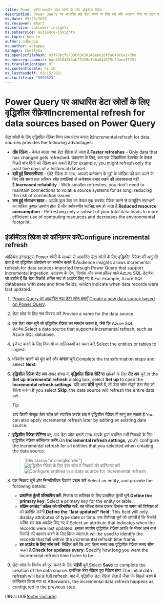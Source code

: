 ```yaml
---
title: Power क्वेरी-आधारित डेटा स्रोतों के लिए वृद्धिशील रिफ़्रेश
description: Power Query पर आधारित बड़े डेटा स्रोतों के लिए नए और अद्यतन किए गए डेटा को रीफ़्रेश करें.
ms.date: 09/28/2020
ms.reviewer: mhart
ms.service: customer-insights
ms.subservice: audience-insights
ms.topic: how-to
author: adkuppa
ms.author: adkuppa
manager: shellyha
ms.openlocfilehash: 03f76bcfc7336d8430146e8a26ffa649c6a17db0
ms.sourcegitcommit: bae40184312ab27b95c140a044875c2daea37951
ms.translationtype: HT
ms.contentlocale: hi-IN
ms.lasthandoff: 03/15/2021
ms.locfileid: "5596823"
---
```

# <a name="incremental-refresh-for-data-sources-based-on-power-query"></a><span data-ttu-id="6454d-103">Power Query पर आधारित डेटा स्रोतों के लिए वृद्धिशील रीफ़्रेश</span><span class="sxs-lookup"><span data-stu-id="6454d-103">Incremental refresh for data sources based on Power Query</span></span>

<span data-ttu-id="6454d-104">डेटा स्रोतों के लिए वृद्धिशील रीफ़्रेश निम्न लाभ प्रदान करता है:</span><span class="sxs-lookup"><span data-stu-id="6454d-104">Incremental refresh for data sources provides the following advantages:</span></span>

- <span data-ttu-id="6454d-105">**तीव्र रिफ़्रेश** - केवल बदला गया डेटा रीफ़्रेश हो जाता है.</span><span class="sxs-lookup"><span data-stu-id="6454d-105">**Faster refreshes** - Only data that has changed gets refreshed.</span></span> <span data-ttu-id="6454d-106">उदाहरण के लिए, आप एक ऐतिहासिक डेटासेट के केवल पिछले पांच दिनों को रीफ़्रेश कर सकते हैं.</span><span class="sxs-lookup"><span data-stu-id="6454d-106">For example, you might refresh only the past five days of a historical dataset.</span></span>
- <span data-ttu-id="6454d-107">**बढ़ी हुई विश्वसनीयता** - छोटे रीफ़्रेश के साथ, आपको कनेक्शन के मुद्दों के जोखिम को कम करने के लिए लंबे समय तक अस्थिर स्रोत प्रणालियों से कनेक्शन बनाए रखने की आवश्यकता नहीं है.</span><span class="sxs-lookup"><span data-stu-id="6454d-107">**Increased reliability** - With smaller refreshes, you don't need to maintain connections to volatile source systems for as long, reducing the risk of connection issues.</span></span>
- <span data-ttu-id="6454d-108">**कम हुई संसाधन खपत** - आपके कुल डेटा का केवल एक सबसेट रीफ़्रेश करने से कंप्यूटिंग संसाधनों का अधिक कुशल उपयोग होता है और पर्यावरणीय पदचिह्न कम हो जाता है.</span><span class="sxs-lookup"><span data-stu-id="6454d-108">**Reduced resource consumption** - Refreshing only a subset of your total data leads to more efficient use of computing resources and decreases the environmental footprint.</span></span>

## <a name="configure-incremental-refresh"></a><span data-ttu-id="6454d-109">इंक्रीमेंटल रिफ्रेश को कॉन्फ़िगर करें</span><span class="sxs-lookup"><span data-stu-id="6454d-109">Configure incremental refresh</span></span>

<span data-ttu-id="6454d-110">ऑडियंस इनसाइट्स Power क्वेरी के माध्यम से आयातित डेटा स्रोतों के लिए वृद्धिशील रिफ़्रेश की अनुमति देता है जो वृद्धिशील अंतर्ग्रहण का समर्थन करते हैं.</span><span class="sxs-lookup"><span data-stu-id="6454d-110">Audience insights allows incremental refresh for data sources imported through Power Query that support incremental ingestion.</span></span> <span data-ttu-id="6454d-111">उदाहरण के लिए, दिनांक और समय फ़ील्ड वाले Azure SQL डेटाबेस, जो दर्शाते हैं कि डेटा रिकॉर्ड अंतिम रूप से अपडेट किए गए थे.</span><span class="sxs-lookup"><span data-stu-id="6454d-111">For example, Azure SQL databases with date and time fields, which indicate when data records were last updated.</span></span>

1. <span data-ttu-id="6454d-112">[Power Query पर आधारित नया डेटा स्रोत बनाएँ](connect-power-query.md).</span><span class="sxs-lookup"><span data-stu-id="6454d-112">[Create a new data source based on Power Query](connect-power-query.md).</span></span>

1. <span data-ttu-id="6454d-113">डेटा स्रोत के लिए नाम विवरण करें.</span><span class="sxs-lookup"><span data-stu-id="6454d-113">Provide a name for the data source.</span></span>

1. <span data-ttu-id="6454d-114">एक डेटा स्रोत चुनें जो वृद्धिशील रीफ़्रेश का समर्थन करता है, जैसे कि Azure SQL डेटाबेस.</span><span class="sxs-lookup"><span data-stu-id="6454d-114">Select a data source that supports incremental refresh, such as Azure SQL database.</span></span>

1. <span data-ttu-id="6454d-115">इंजेस्ट करने के लिए निकायों या तालिकाओं का चयन करें.</span><span class="sxs-lookup"><span data-stu-id="6454d-115">Select the entities or tables to ingest.</span></span>

1. <span data-ttu-id="6454d-116">परिवर्तन चरणों को पूरा करें और **अगला** चुनें.</span><span class="sxs-lookup"><span data-stu-id="6454d-116">Complete the transformation steps and select **Next**.</span></span>

1. <span data-ttu-id="6454d-117">**वृद्धिशील रिफ़्रेश सेट अप** संवाद बॉक्स में, **वृद्धिशील रीफ़्रेश सेटिंग्स** खोलने के लिए **सेट अप** चुनें.</span><span class="sxs-lookup"><span data-stu-id="6454d-117">In the **Set up incremental refresh** dialog box, select **Set up** to open the **Incremental refresh settings**.</span></span> <span data-ttu-id="6454d-118">यदि आप **छोड़ें** चुनते हैं, तो डेटा स्रोत संपूर्ण डेटा सेट को रीफ़्रेश करेगा.</span><span class="sxs-lookup"><span data-stu-id="6454d-118">If you select **Skip**, the data source will refresh the entire data set.</span></span>
   > [!TIP]
   > <span data-ttu-id="6454d-119">आप किसी मौजूदा डेटा स्रोत को संपादित करके बाद में वृद्धिशील रीफ़्रेश भी लागू कर सकते हैं.</span><span class="sxs-lookup"><span data-stu-id="6454d-119">You can also apply incremental refresh later by editing an existing data source.</span></span>

1. <span data-ttu-id="6454d-120">**वृद्धिशील रिफ़्रेश सेटिंग्स** पर, आप डेटा स्रोत बनाते समय आपके द्वारा चयनित सभी निकायों के लिए वृद्धिशील रीफ़्रेश कॉन्फ़िगर करेंगे.</span><span class="sxs-lookup"><span data-stu-id="6454d-120">On **Incremental refresh settings**, you'll configure the incremental refresh for all entities that you selected when creating the data source.</span></span>

   > [!div class="mx-imgBorder"]
   > <span data-ttu-id="6454d-121">![वृद्धिशील रीफ़्रेश के लिए डेटा स्रोत में निकायों को कॉन्फ़िगर करें](media/incremental-refresh-settings.png "इन्क्रीमेंटल रीफ्रेश करने के लिए डेटा स्रोत में संस्थाओं को कॉन्फ़िगर करें")</span><span class="sxs-lookup"><span data-stu-id="6454d-121">![Configure entities in a data source for incremental refresh](media/incremental-refresh-settings.png "Configure entities in a data source for incremental refresh")</span></span>

1. <span data-ttu-id="6454d-122">एक निकाय चुनें और निम्नलिखित विवरण प्रदान करें:</span><span class="sxs-lookup"><span data-stu-id="6454d-122">Select an entity, and provide the following details:</span></span>

   - <span data-ttu-id="6454d-123">**प्राथमिक कुंजी परिभाषित करें**: निकाय या तालिका के लिए प्राथमिक कुंजी चुनें.</span><span class="sxs-lookup"><span data-stu-id="6454d-123">**Define the primary key**: Select a primary key for the entity or table.</span></span>
   - <span data-ttu-id="6454d-124">**अंतिम अपडेट" फ़ील्ड को परिभाषित करें**: यह फ़ील्ड केवल प्रकार दिनांक या समय की विशेषताओं को प्रदर्शित करेगी.</span><span class="sxs-lookup"><span data-stu-id="6454d-124">**Define the "last updated" field**: This field will only display attributes of type date or time.</span></span> <span data-ttu-id="6454d-125">एक विशेषता चुनें जो दर्शाती है कि रिकॉर्ड अंतिम बार कब अपडेट किए गए थे.</span><span class="sxs-lookup"><span data-stu-id="6454d-125">Select an attribute that indicates when the records were last updated.</span></span> <span data-ttu-id="6454d-126">इसका उपयोग वृद्धिशील रीफ़्रेश अवधि के भीतर आने वाले रिकॉर्ड की पहचान करने के लिए किया जाएगा.</span><span class="sxs-lookup"><span data-stu-id="6454d-126">It will be used to identify the records that fall within the incremental refresh time frame.</span></span>
   - <span data-ttu-id="6454d-127">**हर अपडेट के लिए जांच करें**: निर्दिष्ट करें कि आप किस समय तक वृद्धिशील रीफ़्रेश समय सीमा चाहते हैं.</span><span class="sxs-lookup"><span data-stu-id="6454d-127">**Check for updates every**: Specify how long you want the incremental refresh time frame to be.</span></span>

1. <span data-ttu-id="6454d-128">डेटा स्रोत के निर्माण को पूरा करने के लिए **सहेजें** चुनें.</span><span class="sxs-lookup"><span data-stu-id="6454d-128">Select **Save** to complete the creation of the data source.</span></span> <span data-ttu-id="6454d-129">प्रारंभिक डेटा रीफ़्रेश पूरा रिफ़्रेश होगा.</span><span class="sxs-lookup"><span data-stu-id="6454d-129">The initial data refresh will be a full refresh.</span></span> <span data-ttu-id="6454d-130">बाद में, वृद्धिशील डेटा रीफ़्रेश होता है जैसा कि पिछले चरण में कॉन्फ़िगर किया गया था.</span><span class="sxs-lookup"><span data-stu-id="6454d-130">Afterwards, the incremental data refresh happens as configured in the previous step.</span></span>


[!INCLUDE[footer-include](../includes/footer-banner.md)]